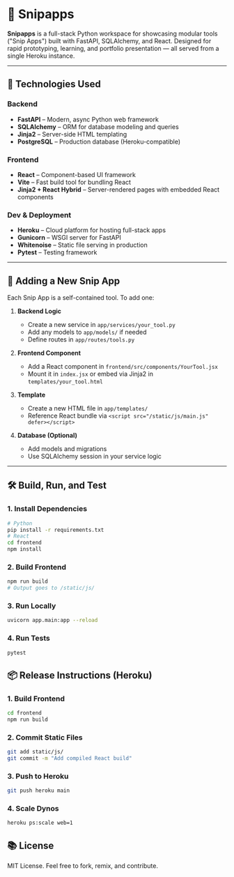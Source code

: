 # 🧠 Snipapps

**Snipapps** is a full-stack Python workspace for showcasing modular tools ("Snip Apps") built with FastAPI, SQLAlchemy, and React. Designed for rapid prototyping, learning, and portfolio presentation — all served from a single Heroku instance.

---

## 🚀 Technologies Used

### Backend

- **FastAPI** – Modern, async Python web framework
- **SQLAlchemy** – ORM for database modeling and queries
- **Jinja2** – Server-side HTML templating
- **PostgreSQL** – Production database (Heroku-compatible)

### Frontend

- **React** – Component-based UI framework
- **Vite** – Fast build tool for bundling React
- **Jinja2 + React Hybrid** – Server-rendered pages with embedded React components

### Dev & Deployment

- **Heroku** – Cloud platform for hosting full-stack apps
- **Gunicorn** – WSGI server for FastAPI
- **Whitenoise** – Static file serving in production
- **Pytest** – Testing framework

---

## 🧩 Adding a New Snip App

Each Snip App is a self-contained tool. To add one:

1. **Backend Logic**

   - Create a new service in `app/services/your_tool.py`
   - Add any models to `app/models/` if needed
   - Define routes in `app/routes/tools.py`

2. **Frontend Component**

   - Add a React component in `frontend/src/components/YourTool.jsx`
   - Mount it in `index.jsx` or embed via Jinja2 in `templates/your_tool.html`

3. **Template**

   - Create a new HTML file in `app/templates/`
   - Reference React bundle via `<script src="/static/js/main.js" defer></script>`

4. **Database (Optional)**
   - Add models and migrations
   - Use SQLAlchemy session in your service logic

---

## 🛠️ Build, Run, and Test

### 1. Install Dependencies

```bash
# Python
pip install -r requirements.txt
# React
cd frontend
npm install
```

### 2. Build Frontend

```bash
npm run build
# Output goes to /static/js/
```

### 3. Run Locally

```bash
uvicorn app.main:app --reload
```

### 4. Run Tests

```bash
pytest
```

## 📦 Release Instructions (Heroku)

### 1. Build Frontend

```bash
cd frontend
npm run build
```

### 2. Commit Static Files

```bash
git add static/js/
git commit -m "Add compiled React build"
```

### 3. Push to Heroku

```bash
git push heroku main
```

### 4. Scale Dynos

```bash
heroku ps:scale web=1
```

## 📚 License

MIT License. Feel free to fork, remix, and contribute.
